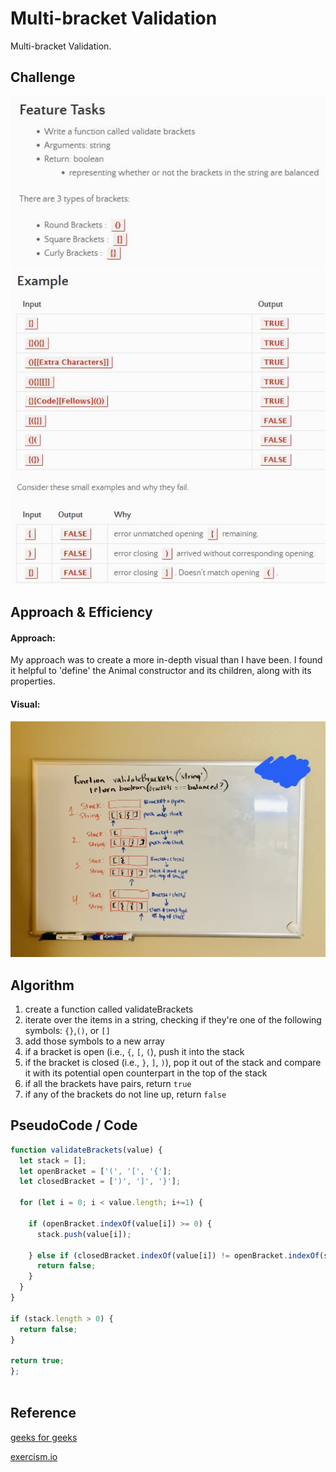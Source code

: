 # Multi-bracket Validation
<!-- Short summary or background information -->
Multi-bracket Validation.

## Challenge
<!-- Description of the challenge -->

![image1](SQBfeaturetasks.JPG)
![image2](SQBexamples.JPG)

## Approach & Efficiency
<!-- What approach did you take? Why? What is the Big O space/time for this approach? -->

#### Approach:
My approach was to create a more in-depth visual than I have been. I found it helpful to 'define' the Animal constructor and its children, along with its properties. 


#### Visual:

![uml](SQB-UML.jpg)

## Algorithm
<!-- Description of each method publicly available to your Linked List -->

1. create a function called validateBrackets
2. iterate over the items in a string, checking if they're one of the following symbols: `{}`,`()`, or `[]`
3. add those symbols to a new array
4. if a bracket is open (i.e., `{`, `[`, `(`), push it into the stack
5. if the bracket is closed (i.e., `}`, `]`, `)`), pop it out of the stack and compare it with its potential open counterpart in the top of the stack
6. if all the brackets have pairs, return `true`
7. if any of the brackets do not line up, return `false`


## PseudoCode / Code

```js
function validateBrackets(value) {
  let stack = [];
  let openBracket = ['(', '[', '{'];
  let closedBracket = [')', ']', '}'];

  for (let i = 0; i < value.length; i+=1) {

    if (openBracket.indexOf(value[i]) >= 0) {
      stack.push(value[i]);

    } else if (closedBracket.indexOf(value[i]) != openBracket.indexOf(stack.pop())) {
      return false;
    }
  }
}

if (stack.length > 0) {
  return false;
}

return true;
};
  
```

## Reference

[geeks for geeks](https://www.geeksforgeeks.org/check-for-balanced-parentheses-in-an-expression/)

[exercism.io](https://exercism.io/tracks/javascript/exercises/matching-brackets/solutions/c4fb5ba57c6b4abe8dab3ba78ca3d0de)